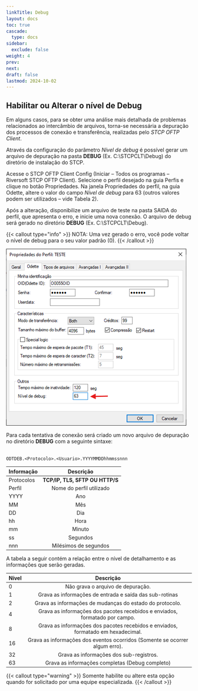```yaml
---
linkTitle: Debug
layout: docs
toc: true
cascade:
  type: docs
sidebar:
  exclude: false
weight: 4
prev: 
next: 
draft: false
lastmod: 2024-10-02
---
```

## Habilitar ou Alterar o nível de Debug

Em alguns casos, para se obter uma análise mais detalhada de problemas relacionados ao intercâmbio de arquivos, torna-se necessária a depuração dos processos de conexão e transferência, realizadas pelo *STCP OFTP Client*.

Através da configuração do parâmetro *Nível de debug* é possível gerar um arquivo de depuração na pasta **DEBUG** (Ex. C:\STCPCLT\Debug) do diretório de instalação do STCP.

Acesse o STCP OFTP Client Config (Iniciar – Todos os programas – Riversoft STCP OFTP Client). Selecione o perfil desejado na guia Perfis e clique no botão Propriedades. Na janela Propriedades do perfil, na guia Odette, altere o valor do campo *Nível de debug* para 63 (outros valores podem ser utilizados – vide Tabela 2). 

Após a alteração, disponibilize um arquivo de teste na pasta SAIDA do perfil, que apresenta o erro, e inicie uma nova conexão. O arquivo de debug será gerado no diretório **DEBUG** (Ex. C:\STCPCLT\Debug).

{{< callout type="info" >}}
  NOTA: Uma vez gerado o erro, você pode voltar o nível de debug para o seu valor padrão (0).
{{< /callout >}}

![](img/img-01.png)

Para cada tentativa de conexão será criado um novo arquivo de depuração no diretório **DEBUG** com a seguinte sintaxe:

```{filename="Arquivo de debug"}

ODTDEB.<Protocolo>.<Usuario>.YYYYMMDDhhmmssnnn
```

| Informação |        Descrição        |
| :--------- | :-----------------------: |
| Protocolos | **TCP/IP, TLS, SFTP OU HTTP/S** |
| Perfil     | Nome do perfil utilizado  |
| YYYY       |            Ano            |
| MM         |            Mês            |
| DD         |            Dia            |
| hh         |           Hora            |
| mm         |          Minuto           |
| ss         |         Segundos          |
| nnn        |   Milésimos de segundos   |

A tabela a seguir contém a relação entre o nível de detalhamento e as informações que serão geradas.

| Nível |                                    Descrição                                     |
| :---- | :------------------------------------------------------------------------------: |
| 0     |                        Não grava o arquivo de depuração.                         |
| 1     |             Grava as informações de entrada e saída das sub-rotinas              |
| 2     |             Grava as informações de mudanças do estado do protocolo.             |
| 4     |   Grava as informações dos pacotes recebidos e enviados, formatado por campo.    |
| 8     | Grava as informações dos pacotes recebidos e enviados, formatado em hexadecimal. |
| 16    |   Grava as informações dos eventos ocorridos (Somente se ocorrer algum erro).    |
| 32    |                     Grava as informações dos sub-registros.                      |
| 63    |                 Grava as informações completas (Debug completo)                  |

{{< callout type="warning" >}}
Somente habilite ou altere esta opção quando for solicitado por uma equipe especializada.
{{< /callout >}}
